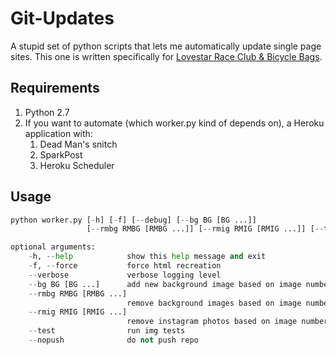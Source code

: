 # Git-Updates

A stupid set of python scripts that lets me automatically update single page sites. This one is written specifically for [Lovestar Race Club & Bicycle Bags](http://lovestarrace.club/).

## Requirements

1. Python 2.7
2. If you want to automate (which worker.py kind of depends on), a Heroku application with:
    1. Dead Man's snitch
    2. SparkPost
    3. Heroku Scheduler

## Usage

```python
python worker.py [-h] [-f] [--debug] [--bg BG [BG ...]]
                 [--rmbg RMBG [RMBG ...]] [--rmig RMIG [RMIG ...]] [--test]

optional arguments:
    -h, --help            show this help message and exit
    -f, --force           force html recreation
    --verbose             verbose logging level
    --bg BG [BG ...]      add new background image based on image number
    --rmbg RMBG [RMBG ...]
                          remove background images based on image number
    --rmig RMIG [RMIG ...]
                          remove instagram photos based on image number
    --test                run img tests
    --nopush              do not push repo
```
